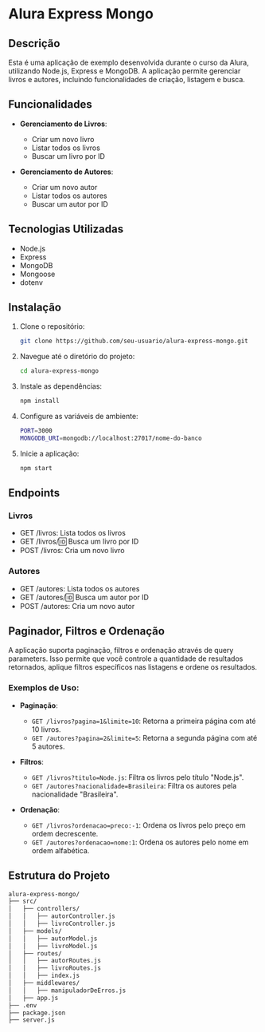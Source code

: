 # Alura Express Mongo

## Descrição

Esta é uma aplicação de exemplo desenvolvida durante o curso da Alura, utilizando Node.js, Express e MongoDB. A aplicação permite gerenciar livros e autores, incluindo funcionalidades de criação, listagem e busca.

## Funcionalidades

- **Gerenciamento de Livros**:
  - Criar um novo livro
  - Listar todos os livros
  - Buscar um livro por ID

- **Gerenciamento de Autores**:
  - Criar um novo autor
  - Listar todos os autores
  - Buscar um autor por ID

## Tecnologias Utilizadas

- Node.js
- Express
- MongoDB
- Mongoose
- dotenv

## Instalação

1. Clone o repositório:
   ```sh
   git clone https://github.com/seu-usuario/alura-express-mongo.git
   ```

2. Navegue até o diretório do projeto:
   ```sh
   cd alura-express-mongo
   ```

3. Instale as dependências:
   ```sh
   npm install
   ```

4. Configure as variáveis de ambiente:
   ```sh
   PORT=3000
   MONGODB_URI=mongodb://localhost:27017/nome-do-banco
   ```

5. Inicie a aplicação:
   ```sh
   npm start
   ```

## Endpoints

### Livros
- GET /livros: Lista todos os livros
- GET /livros/:id: Busca um livro por ID
- POST /livros: Cria um novo livro

### Autores
- GET /autores: Lista todos os autores
- GET /autores/:id: Busca um autor por ID
- POST /autores: Cria um novo autor

## Paginador, Filtros e Ordenação

A aplicação suporta paginação, filtros e ordenação através de query parameters. Isso permite que você controle a quantidade de resultados retornados, aplique filtros específicos nas listagens e ordene os resultados.

### Exemplos de Uso:

- **Paginação**:
  - `GET /livros?pagina=1&limite=10`: Retorna a primeira página com até 10 livros.
  - `GET /autores?pagina=2&limite=5`: Retorna a segunda página com até 5 autores.

- **Filtros**:
  - `GET /livros?titulo=Node.js`: Filtra os livros pelo título "Node.js".
  - `GET /autores?nacionalidade=Brasileira`: Filtra os autores pela nacionalidade "Brasileira".

- **Ordenação**:
  - `GET /livros?ordenacao=preco:-1`: Ordena os livros pelo preço em ordem decrescente.
  - `GET /autores?ordenacao=nome:1`: Ordena os autores pelo nome em ordem alfabética.

## Estrutura do Projeto

```sh
alura-express-mongo/
├── src/
│   ├── controllers/
│   │   ├── autorController.js
│   │   ├── livroController.js
│   ├── models/
│   │   ├── autorModel.js
│   │   ├── livroModel.js
│   ├── routes/
│   │   ├── autorRoutes.js
│   │   ├── livroRoutes.js
│   │   ├── index.js
│   ├── middlewares/
│   │   ├── manipuladorDeErros.js
│   ├── app.js
├── .env
├── package.json
├── server.js
```